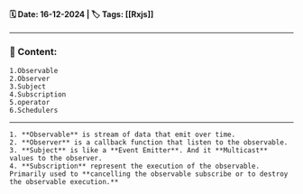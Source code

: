#### 🗓️ Date: 16-12-2024 | 🏷️ Tags: [[Rxjs]]

---
### 📝 Content:
	1.Observable 
	2.Observer 
	3.Subject 
	4.Subscription 
	5.operator
	6.Schedulers
---
	1. **Observable** is stream of data that emit over time.
	2. **Observer** is a callback function that listen to the observable.
	3. **Subject** is like a **Event Emitter**. And it **Multicast** values to the observer.
	4. **Subscription** represent the execution of the observable. Primarily used to **cancelling the observable subscribe or to destroy the observable execution.** 
